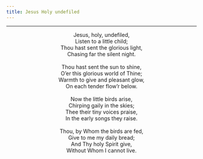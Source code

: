 ```yaml
---
title: Jesus Holy undefiled
---
```


---
<center>
Jesus, holy, undefiled,<br/>
Listen to a little child;<br/>
Thou hast sent the glorious light,<br/>
Chasing far the silent night.<br/>
<br/>
Thou hast sent the sun to shine,<br/>
O’er this glorious world of Thine;<br/>
Warmth to give and pleasant glow,<br/>
On each tender flow’r below.<br/>
<br/>
Now the little birds arise,<br/>
Chirping gaily in the skies;<br/>
Thee their tiny voices praise,<br/>
In the early songs they raise.<br/>
<br/>
Thou, by Whom the birds are fed,<br/>
Give to me my daily bread;<br/>
And Thy holy Spirit give,<br/>
Without Whom I cannot live.
</center>